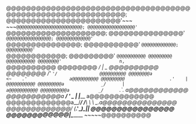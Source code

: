 	
@@@@@@@@@@@@@@@@@@@@@@@@@@@@@@@@@@@@@@@@@@@@@@@@@@@@@@@@@@@@@;
@@@@@@@@@@@@@@@@@@@@@@@'~~~     ~~~`@@@@@@@@@@@@@@@@@@@@@@@@@;
@@@@@@@@@@@@@@@@@@'                     `@@@@@@@@@@@@@@@@@@@@;
@@@@@@@@@@@@@@@'                           `@@@@@@@@@@@@@@@@@;
@@@@@@@@@@@@@'                               `@@@@@@@@@@@@@@@;
@@@@@@@@@@@'                                   `@@@@@@@@@@@@@;
@@@@@@@@@@'                                     `@@@@@@@@@@@@;
@@@@@@@@@'                                       `@@@@@@@@@@@
@@@@@@@@@                                         @@@@@@@@@@@
@@@@@@@@'                      n,                 `@@@@@@@@@@
@@@@@@@@                     _/ | _                @@@@@@@@@@
@@@@@@@@                    /'  `'/                @@@@@@@@@@
@@@@@@@@a                 <~    .'                a@@@@@@@@@@
@@@@@@@@@                 .'    |                 @@@@@@@@@@@
@@@@@@@@@a              _/      |                a@@@@@@@@@@@
@@@@@@@@@@a           _/      `.`.              a@@@@@@@@@@@@
@@@@@@@@@@@a     ____/ '   \__ | |______       a@@@@@@@@@@@@@
@@@@@@@@@@@@@a__/___/      /__\ \ \     \___.a@@@@@@@@@@@@@@@
@@@@@@@@@@@@@/  (___.'\_______)\_|_|        \@@@@@@@@@@@@@@@@
@@@@@@@@@@@@|\________                       ~~~~~\@@@@@@@@@@
